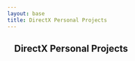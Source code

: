 ```yaml
---
layout: base
title: DirectX Personal Projects
---
```


<section style="padding:16px">
  <h1 style="margin:0 0 12px;">DirectX Personal Projects</h1>
  <p style="margin:0">
  </p>
</section>
